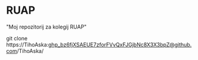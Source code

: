 # RUAP

"Moj repozitorij za kolegij RUAP"

git clone https://TihoAska: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@github.com/TihoAska/

